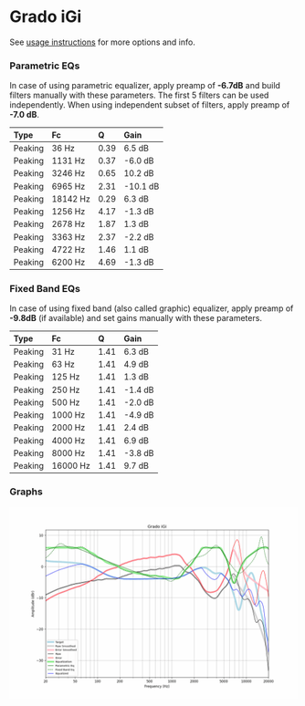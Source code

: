 # Grado iGi
See [usage instructions](https://github.com/jaakkopasanen/AutoEq#usage) for more options and info.

### Parametric EQs
In case of using parametric equalizer, apply preamp of **-6.7dB** and build filters manually
with these parameters. The first 5 filters can be used independently.
When using independent subset of filters, apply preamp of **-7.0 dB**.

| Type    | Fc       |    Q | Gain     |
|:--------|:---------|:-----|:---------|
| Peaking | 36 Hz    | 0.39 | 6.5 dB   |
| Peaking | 1131 Hz  | 0.37 | -6.0 dB  |
| Peaking | 3246 Hz  | 0.65 | 10.2 dB  |
| Peaking | 6965 Hz  | 2.31 | -10.1 dB |
| Peaking | 18142 Hz | 0.29 | 6.3 dB   |
| Peaking | 1256 Hz  | 4.17 | -1.3 dB  |
| Peaking | 2678 Hz  | 1.87 | 1.3 dB   |
| Peaking | 3363 Hz  | 2.37 | -2.2 dB  |
| Peaking | 4722 Hz  | 1.46 | 1.1 dB   |
| Peaking | 6200 Hz  | 4.69 | -1.3 dB  |

### Fixed Band EQs
In case of using fixed band (also called graphic) equalizer, apply preamp of **-9.8dB**
(if available) and set gains manually with these parameters.

| Type    | Fc       |    Q | Gain    |
|:--------|:---------|:-----|:--------|
| Peaking | 31 Hz    | 1.41 | 6.3 dB  |
| Peaking | 63 Hz    | 1.41 | 4.9 dB  |
| Peaking | 125 Hz   | 1.41 | 1.3 dB  |
| Peaking | 250 Hz   | 1.41 | -1.4 dB |
| Peaking | 500 Hz   | 1.41 | -2.0 dB |
| Peaking | 1000 Hz  | 1.41 | -4.9 dB |
| Peaking | 2000 Hz  | 1.41 | 2.4 dB  |
| Peaking | 4000 Hz  | 1.41 | 6.9 dB  |
| Peaking | 8000 Hz  | 1.41 | -3.8 dB |
| Peaking | 16000 Hz | 1.41 | 9.7 dB  |

### Graphs
![](./Grado%20iGi.png)